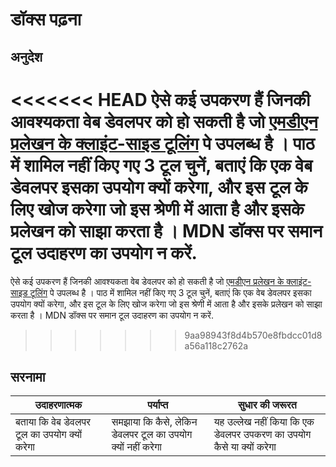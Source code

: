 # डॉक्स पढ़ना

## अनुदेश

<<<<<<< HEAD
ऐसे कई उपकरण हैं जिनकी आवश्यकता वेब डेवलपर को हो सकती है जो [एमडीएन प्रलेखन के क्लाइंट-साइड टूलिंग](https://developer.mozilla.org/en-US/docs/Learn/Tools_and_testing/Understanding_client-side_tools/Overview) पे उपलब्ध है । पाठ में शामिल नहीं किए गए 3 टूल चुनें, बताएं कि एक वेब डेवलपर इसका उपयोग क्यों करेगा, और इस टूल के लिए खोज करेगा जो इस श्रेणी में आता है और इसके प्रलेखन को साझा करता है । MDN डॉक्स पर समान टूल उदाहरण का उपयोग न करें.
=======
ऐसे कई उपकरण हैं जिनकी आवश्यकता वेब डेवलपर को हो सकती है जो [एमडीएन प्रलेखन के क्लाइंट-साइड टूलिंग](https://developer.mozilla.org/docs/Learn/Tools_and_testing/Understanding_client-side_tools/Overview) पे उपलब्ध है । पाठ में शामिल नहीं किए गए 3 टूल चुनें, बताएं कि एक वेब डेवलपर इसका उपयोग क्यों करेगा, और इस टूल के लिए खोज करेगा जो इस श्रेणी में आता है और इसके प्रलेखन को साझा करता है । MDN डॉक्स पर समान टूल उदाहरण का उपयोग न करें.
>>>>>>> 9aa98943f8d4b570e8fbdcc01d8a56a118c2762a

## सरनामा

| उदाहरणात्मक                                  | पर्याप्त                                                   | सुधार की जरूरत                                                      |
| -------------------------------------------- | ---------------------------------------------------------- | ------------------------------------------------------------------- |
| बताया कि वेब डेवलपर टूल का उपयोग क्यों करेगा | समझाया कि कैसे, लेकिन डेवलपर टूल का उपयोग क्यों नहीं करेगा | यह उल्लेख नहीं किया कि एक डेवलपर उपकरण का उपयोग कैसे या क्यों करेगा |
